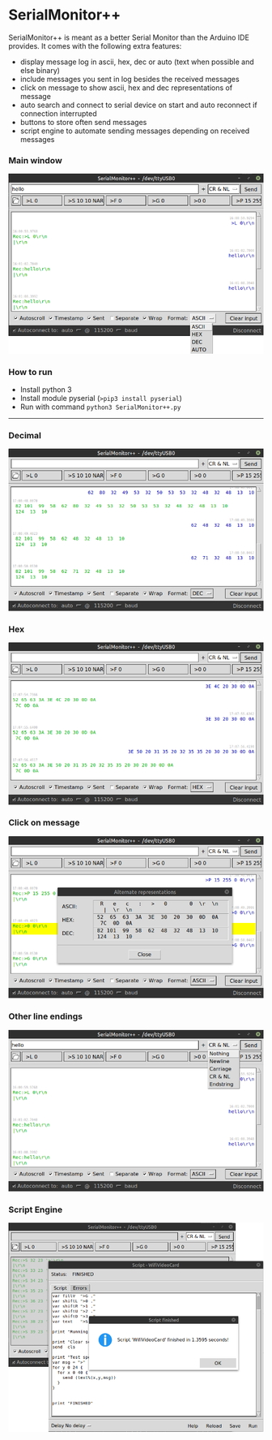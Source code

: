 # SerialMonitor++

SerialMonitor++ is meant as a better Serial Monitor than the Arduino IDE provides. It comes with the following extra features:
- display message log in ascii, hex, dec or auto (text when possible and else binary)
- include messages you sent in log besides the received messages 
- click on message to show ascii, hex and dec representations of message
- auto search and connect to serial device on start and auto reconnect if connection interrupted
- buttons to store often send messages
- script engine to automate sending messages depending on received messages

### Main window
![Main Window](/images/format.png)
### How to run
- Install python 3
- Install module pyserial (```>pip3 install pyserial```)
- Run with command ```python3 SerialMonitor++.py```
---

### Decimal
![Decimal](/images/dec.png)

### Hex
![Hex](/images/hex.png)

### Click on message
![Hex](/images/allrepresentations.png)

### Other line endings
![Hex](/images/lineending.png)

### Script Engine
![Hex](/images/scriptengine.png)

